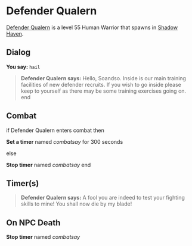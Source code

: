 # Defender Qualern



[Defender Qualern](/npc/150293) is a level 55 Human Warrior that spawns in [Shadow Haven](/zone/150).



## Dialog

**You say:** `hail`



>**Defender Qualern says:** Hello, Soandso. Inside is our main training facilities of new defender recruits. If you wish to go inside please keep to yourself as there may be some training exercises going on.
end



## Combat

if Defender Qualern enters combat  then


**Set a timer** named *combatsay* for 300 seconds

else


**Stop timer** named *combatsay*
end



## Timer(s)

>**Defender Qualern says:** A fool you are indeed to test your fighting skills to mine!  You shall now die by my blade!


## On NPC Death

**Stop timer** named *combatsay*